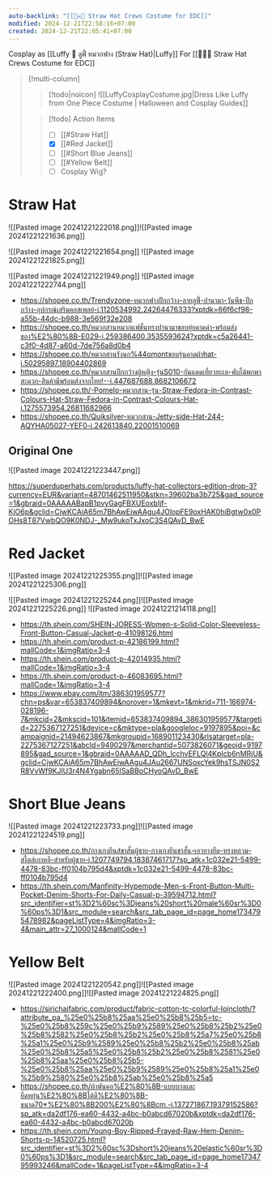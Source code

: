 ```yaml
---
auto-backlink: "[[🏴‍☠️🍻 Straw Hat Crews Costume for EDC]]"
modified: 2024-12-21T22:58:16+07:00
created: 2024-12-21T22:05:41+07:00
---
```


Cosplay as [[Luffy 🍻 ลูฟี่ หมวกฟาง (Straw Hat)|Luffy]]
For [[🏴‍☠️🍻 Straw Hat Crews Costume for EDC]]

> [!multi-column]
> > [!todo|noicon] ![[LuffyCosplayCostume.jpg|Dress Like Luffy from One Piece Costume | Halloween and Cosplay Guides]]
> 
> > [!todo] Action Items
> > - [ ] [[#Straw Hat]]
> > - [x] [[#Red Jacket]]
> > - [ ] [[#Short Blue Jeans]]
> > - [ ] [[#Yellow Belt]]
> > - [ ] Cosplay Wig?


# Straw Hat
![[Pasted image 20241221222018.png]]![[Pasted image 20241221221636.png]]

![[Pasted image 20241221221654.png]]
![[Pasted image 20241221221825.png]]

![[Pasted image 20241221221949.png]]
![[Pasted image 20241221222744.png]]


- https://shopee.co.th/Trendyzone-หมวกฟางปีกกว้าง-ลายลูฟี่-ปานามา-วันพีช-ปีกกว้าง-อุปกรณ์เสริมคอสเพลย์-i.1120534992.24264476333?xptdk=66f6cf98-a55b-44dc-b988-3e569f32e208
- https://shopee.co.th/หมวกสานหมวกแฟชั่นทรงปานามาขอบยุ่ยคาดดำ-พร้อมส่งของ%E2%80%8B-E029-i.259386400.3535593624?xptdk=c5a26441-c3f0-4d87-a60d-7de756a8d0b4
- https://shopee.co.th/หมวกสานรังนก%44omontขอบรุ่นคาดผ้าhat-i.50295897.18904402869
- https://shopee.co.th/หมวกสานปีกกว้างผู้หญิง-รุ่นS010-กันแดดเที่ยวทะเล-พับได้พกพาสะดวก-สินค้ามีพร้อมส่งจากไทย!--i.447687688.8682106672
- https://shopee.co.th/-Pomelo-หมวกสาน-รุ่น-Straw-Fedora-in-Contrast-Colours-Hat-Straw-Fedora-in-Contrast-Colours-Hat-i.1275573954.26811682966
- https://shopee.co.th/Quiksilver-หมวกสาน-Jetty-side-Hat-244-AQYHA05027-YEF0-i.242613840.22001510069

## Original One
![[Pasted image 20241221223447.png]]

https://superduperhats.com/products/luffy-hat-collectors-edition-drop-3?currency=EUR&variant=48701462511950&stkn=39602ba3b725&gad_source=1&gbraid=0AAAAABapB1pvyGagFBXUEoxbIjf-KjO6p&gclid=CjwKCAiA65m7BhAwEiwAAgu4JOlopFE9oxHAK0hiBgtw0x0POHs8T87VwbQO9K0NDJ-_Mw9ukoTxJxoC3S4QAvD_BwE

# Red Jacket
![[Pasted image 20241221225355.png]]![[Pasted image 20241221225306.png]]

![[Pasted image 20241221225244.png]]![[Pasted image 20241221225226.png]]
![[Pasted image 20241221214118.png]]
- https://th.shein.com/SHEIN-JORESS-Women-s-Solid-Color-Sleeveless-Front-Button-Casual-Jacket-p-41098126.html
- https://th.shein.com/product-p-42186199.html?mallCode=1&imgRatio=3-4
- https://th.shein.com/product-p-42014935.html?mallCode=1&imgRatio=3-4
- https://th.shein.com/product-p-46083695.html?mallCode=1&imgRatio=3-4
- https://www.ebay.com/itm/386301959577?chn=ps&var=653837409894&norover=1&mkevt=1&mkrid=711-166974-028196-7&mkcid=2&mkscid=101&itemid=653837409894_386301959577&targetid=2275367127251&device=c&mktype=pla&googleloc=9197895&poi=&campaignid=21494623867&mkgroupid=168901123430&rlsatarget=pla-2275367127251&abcId=9490297&merchantid=5073826071&geoid=9197895&gad_source=1&gbraid=0AAAAAD_QDh_lcchvEFLQl4KpIcb6nMRjU&gclid=CjwKCAiA65m7BhAwEiwAAgu4JAu2667UNSoxcYek9hsTSJN0S2R8VvWf9KJlU3r4N4Ygabn65ISaBBoCHyoQAvD_BwE

# Short Blue Jeans
![[Pasted image 20241221223733.png]]![[Pasted image 20241221224519.png]]
- https://shopee.co.th/กางเกงยีนส์ขาสั้นผู้ชาย-กางเกงยีนขาสั้น-เอวยางยืด-ทรงหลวม-สไตล์เกาหลี-สําหรับผู้ชาย-i.1207749794.18387461717?sp_atk=1c032e21-5499-4478-83bc-ff0104b795d4&xptdk=1c032e21-5499-4478-83bc-ff0104b795d4
- https://th.shein.com/Manfinity-Hypemode-Men-s-Front-Button-Multi-Pocket-Denim-Shorts-For-Daily-Casual-p-39594712.html?src_identifier=st%3D2%60sc%3Djeans%20short%20male%60sr%3D0%60ps%3D1&src_module=search&src_tab_page_id=page_home1734795478982&pageListType=4&imgRatio=3-4&main_attr=27_1000124&mallCode=1


# Yellow Belt
![[Pasted image 20241221220542.png]]![[Pasted image 20241221222400.png]]![[Pasted image 20241221224825.png]]
- https://sirichaifabric.com/product/fabric-cotton-tc-colorful-loincloth/?attribute_pa_%25e0%25b8%25aa%25e0%25b8%25b5=tc-%25e0%25b8%259c%25e0%25b9%2589%25e0%25b8%25b2%25e0%25b8%2582%25e0%25b8%25b2%25e0%25b8%25a7%25e0%25b8%25a1%25e0%25b9%2589%25e0%25b8%25b2%25e0%25b8%25ab%25e0%25b8%25a5%25e0%25b8%25b2%25e0%25b8%2581%25e0%25b8%25aa%25e0%25b8%25b5-%25e0%25b8%25aa%25e0%25b9%2589%25e0%25b8%25a1%25e0%25b9%2580%25e0%25b8%25ab%25e0%25b8%25a5
- https://shopee.co.th/ผ้าพันคอ%E2%80%8B-แบบบางและยืดหยุ่น%E2%80%8Bได้ดี%E2%80%8B-ขนาด70*%E2%80%8B200%E2%80%8Bcm.-i.137271867.19379152586?sp_atk=da2df176-ea60-4432-a4bc-b0abcd67020b&xptdk=da2df176-ea60-4432-a4bc-b0abcd67020b
- https://th.shein.com/Young-Boy-Ripped-Frayed-Raw-Hem-Denim-Shorts-p-14520725.html?src_identifier=st%3D2%60sc%3Dshort%20jeans%20elastic%60sr%3D0%60ps%3D1&src_module=search&src_tab_page_id=page_home1734795993246&mallCode=1&pageListType=4&imgRatio=3-4